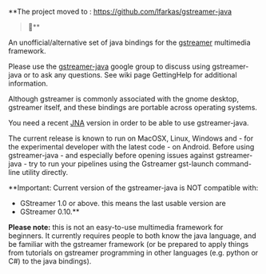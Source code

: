 **The project moved to : https://github.com/lfarkas/gstreamer-java
> **

An unofficial/alternative set of java bindings for the [gstreamer](http://gstreamer.freedesktop.org/) multimedia framework.

Please use the [gstreamer-java](http://groups.google.com/group/gstreamer-java) google group to discuss using gstreamer-java or to ask any questions. See wiki page GettingHelp for additional information.

Although gstreamer is commonly associated with the gnome desktop, gstreamer itself, and these bindings are portable across operating systems.

You need a recent [JNA](https://github.com/twall/jna) version in order to be able to use gstreamer-java.

The current release is known to run on MacOSX, Linux, Windows and - for the experimental developer with the latest code - on Android. Before using gstreamer-java - and especially before opening issues against gstreamer-java - try to run your pipelines using the Gstreamer gst-launch command-line utility directly.

**Important: Current version of the gstreamer-java is NOT compatible with:
  * GStreamer 1.0 or above.
this means the last usable version are
  * GStreamer 0.10.**

**Please note:** this is not an easy-to-use multimedia framework for beginners.  It currently requires people to both know the java language, and be familiar with the gstreamer framework (or be prepared to apply things from tutorials on gstreamer programming in other languages (e.g. python or C#) to the java bindings).